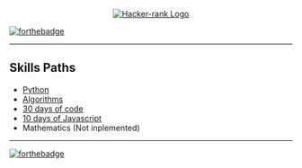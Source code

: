 <div align="center">

[![Hacker-rank Logo](https://miro.medium.com/max/5522/1*JhV105AX1GNhHhqc8ZunEg.png)](https://www.hackerrank.com/pumacens)

</div>

[![forthebadge](https://forthebadge.com/images/badges/winter-is-coming.svg)](https://forthebadge.com)

<hr>

## Skills Paths

  - [Python](/Python_Files)
  - [Algorithms](/Algorithms_Files)
  - [30 days of code](30_days_code)
  - [10 days of Javascript](10_days_javascript)
  - Mathematics (Not inplemented)

<hr>

[![forthebadge](https://forthebadge.com/images/badges/60-percent-of-the-time-works-every-time.svg)](https://forthebadge.com)